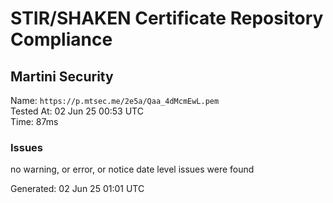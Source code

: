 # STIR/SHAKEN Certificate Repository Compliance

## Martini Security

Name: `https://p.mtsec.me/2e5a/Qaa_4dMcmEwL.pem`\
Tested At: 02 Jun 25 00:53 UTC\
Time: 87ms

### Issues

no warning, or error, or notice date level issues were found

Generated: 02 Jun 25 01:01 UTC
